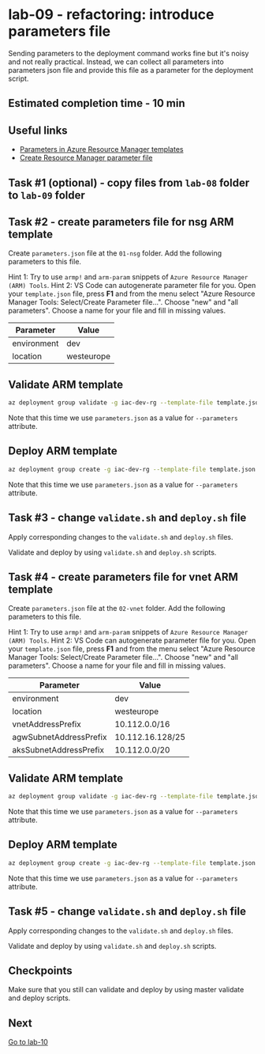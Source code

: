 # lab-09 - refactoring: introduce parameters file

Sending parameters to the deployment command works fine but it's noisy and not really practical. Instead, we can collect all parameters into parameters json file and provide this file as a parameter for the deployment script.

## Estimated completion time - 10 min

## Useful links

* [Parameters in Azure Resource Manager templates](https://docs.microsoft.com/en-us/azure/azure-resource-manager/templates/template-parameters)
* [Create Resource Manager parameter file](https://docs.microsoft.com/en-us/azure/azure-resource-manager/templates/parameter-files)

## Task #1 (optional) - copy files from `lab-08` folder to `lab-09` folder

## Task #2 - create parameters file for nsg ARM template

Create `parameters.json` file at the `01-nsg` folder.
Add the following parameters to this file.

Hint 1: Try to use `armp!` and `arm-param` snippets of `Azure Resource Manager (ARM) Tools`.
Hint 2: VS Code can autogenerate parameter file for you. Open your `template.json` file, press **F1** and from the menu select "Azure Resource Manager Tools: Select/Create Parameter file...". Choose "new" and "all parameters". Choose a name for your file and fill in missing values.

| Parameter  | Value |
|---|---|
| environment | dev |
| location | westeurope |

## Validate ARM template

```bash
az deployment group validate -g iac-dev-rg --template-file template.json --parameters @parameters.json -o table
```

Note that this time we use `parameters.json` as a value for `--parameters` attribute.

## Deploy ARM template

```bash
az deployment group create -g iac-dev-rg --template-file template.json --parameters @parameters.json -o table
```

Note that this time we use `parameters.json` as a value for `--parameters` attribute.

## Task #3 - change `validate.sh` and `deploy.sh` file

Apply corresponding changes to the `validate.sh` and `deploy.sh` files.

Validate and deploy by using `validate.sh` and `deploy.sh` scripts.

## Task #4 - create parameters file for vnet ARM template

Create `parameters.json` file at the `02-vnet` folder.
Add the following parameters to this file.

Hint 1: Try to use `armp!` and `arm-param` snippets of `Azure Resource Manager (ARM) Tools`.
Hint 2: VS Code can autogenerate parameter file for you. Open your `template.json` file, press **F1** and from the menu select "Azure Resource Manager Tools: Select/Create Parameter file...". Choose "new" and "all parameters". Choose a name for your file and fill in missing values.

| Parameter  | Value |
|---|---|
| environment | dev |
| location | westeurope |
| vnetAddressPrefix | 10.112.0.0/16 |
| agwSubnetAddressPrefix | 10.112.16.128/25 |
| aksSubnetAddressPrefix | 10.112.0.0/20 |

## Validate ARM template

```bash
az deployment group validate -g iac-dev-rg --template-file template.json --parameters @parameters.json -o table
```

Note that this time we use `parameters.json` as a value for `--parameters` attribute.

## Deploy ARM template

```bash
az deployment group create -g iac-dev-rg --template-file template.json --parameters @parameters.json -o table
```

Note that this time we use `parameters.json` as a value for `--parameters` attribute.

## Task #5 - change `validate.sh` and `deploy.sh` file

Apply corresponding changes to the `validate.sh` and `deploy.sh` files.

Validate and deploy by using `validate.sh` and `deploy.sh` scripts.

## Checkpoints

Make sure that you still can validate and deploy by using master validate and deploy scripts.

## Next

[Go to lab-10](../lab-10/readme.md)
